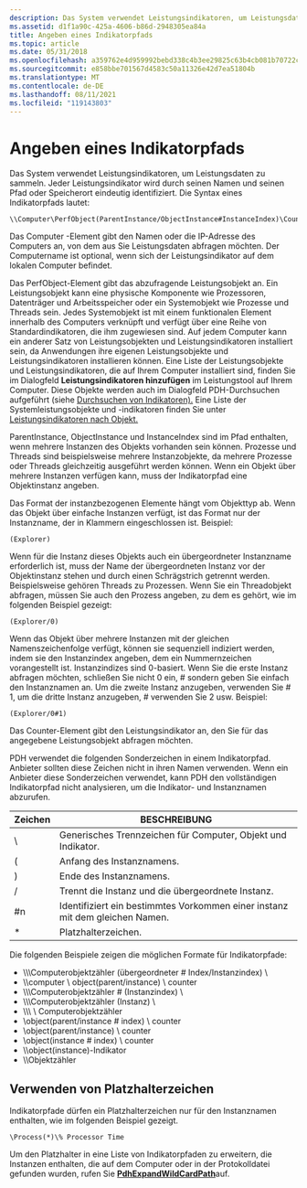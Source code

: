 ```yaml
---
description: Das System verwendet Leistungsindikatoren, um Leistungsdaten zu sammeln.
ms.assetid: d1f1a90c-425a-4606-b86d-2948305ea84a
title: Angeben eines Indikatorpfads
ms.topic: article
ms.date: 05/31/2018
ms.openlocfilehash: a359762e4d959992bebd338c4b3ee29825c63b4cb081b70722c82fb3376b5d19
ms.sourcegitcommit: e858bbe701567d4583c50a11326e42d7ea51804b
ms.translationtype: MT
ms.contentlocale: de-DE
ms.lasthandoff: 08/11/2021
ms.locfileid: "119143803"
---
```

# <a name="specifying-a-counter-path"></a>Angeben eines Indikatorpfads

Das System verwendet Leistungsindikatoren, um Leistungsdaten zu sammeln. Jeder Leistungsindikator wird durch seinen Namen und seinen Pfad oder Speicherort eindeutig identifiziert. Die Syntax eines Indikatorpfads lautet:

``` syntax
\\Computer\PerfObject(ParentInstance/ObjectInstance#InstanceIndex)\Counter
```

Das Computer -Element gibt den Namen oder die IP-Adresse des Computers an, von dem aus Sie Leistungsdaten abfragen möchten. Der Computername ist optional, wenn sich der Leistungsindikator auf dem lokalen Computer befindet.

Das PerfObject-Element gibt das abzufragende Leistungsobjekt an. Ein Leistungsobjekt kann eine physische Komponente wie Prozessoren, Datenträger und Arbeitsspeicher oder ein Systemobjekt wie Prozesse und Threads sein. Jedes Systemobjekt ist mit einem funktionalen Element innerhalb des Computers verknüpft und verfügt über eine Reihe von Standardindikatoren, die ihm zugewiesen sind. Auf jedem Computer kann ein anderer Satz von Leistungsobjekten und Leistungsindikatoren installiert sein, da Anwendungen ihre eigenen Leistungsobjekte und Leistungsindikatoren installieren können. Eine Liste der Leistungsobjekte und Leistungsindikatoren, die auf Ihrem Computer installiert sind, finden Sie im Dialogfeld **Leistungsindikatoren hinzufügen** im Leistungstool auf Ihrem Computer. Diese Objekte werden auch im Dialogfeld PDH-Durchsuchen aufgeführt (siehe [Durchsuchen von Indikatoren).](browsing-counters.md) Eine Liste der Systemleistungsobjekte und -indikatoren finden Sie unter [Leistungsindikatoren nach Objekt.](/previous-versions/windows/it-pro/windows-server-2003/cc783073(v=ws.10))

ParentInstance, ObjectInstance und InstanceIndex sind im Pfad enthalten, wenn mehrere Instanzen des Objekts vorhanden sein können. Prozesse und Threads sind beispielsweise mehrere Instanzobjekte, da mehrere Prozesse oder Threads gleichzeitig ausgeführt werden können. Wenn ein Objekt über mehrere Instanzen verfügen kann, muss der Indikatorpfad eine Objektinstanz angeben.

Das Format der instanzbezogenen Elemente hängt vom Objekttyp ab. Wenn das Objekt über einfache Instanzen verfügt, ist das Format nur der Instanzname, der in Klammern eingeschlossen ist. Beispiel:

``` syntax
(Explorer)
```

Wenn für die Instanz dieses Objekts auch ein übergeordneter Instanzname erforderlich ist, muss der Name der übergeordneten Instanz vor der Objektinstanz stehen und durch einen Schrägstrich getrennt werden. Beispielsweise gehören Threads zu Prozessen. Wenn Sie ein Threadobjekt abfragen, müssen Sie auch den Prozess angeben, zu dem es gehört, wie im folgenden Beispiel gezeigt:

``` syntax
(Explorer/0)
```

Wenn das Objekt über mehrere Instanzen mit der gleichen Namenszeichenfolge verfügt, können sie sequenziell indiziert werden, indem sie den Instanzindex angeben, dem ein Nummernzeichen vorangestellt ist. Instanzindizes sind 0-basiert. Wenn Sie die erste Instanz abfragen möchten, schließen Sie nicht 0 ein, \# sondern geben Sie einfach den Instanznamen an. Um die zweite Instanz anzugeben, verwenden Sie \# 1, um die dritte Instanz anzugeben, \# verwenden Sie 2 usw. Beispiel:

``` syntax
(Explorer/0#1)
```

Das Counter-Element gibt den Leistungsindikator an, den Sie für das angegebene Leistungsobjekt abfragen möchten.

PDH verwendet die folgenden Sonderzeichen in einem Indikatorpfad. Anbieter sollten diese Zeichen nicht in ihren Namen verwenden. Wenn ein Anbieter diese Sonderzeichen verwendet, kann PDH den vollständigen Indikatorpfad nicht analysieren, um die Indikator- und Instanznamen abzurufen.



| Zeichen | BESCHREIBUNG                                                |
|-----------|------------------------------------------------------------|
| \\        | Generisches Trennzeichen für Computer, Objekt und Indikator.       |
| (         | Anfang des Instanznamens.                                |
| )         | Ende des Instanznamens.                                   |
| /         | Trennt die Instanz und die übergeordnete Instanz.                    |
| \#n       | Identifiziert ein bestimmtes Vorkommen einer instanz mit dem gleichen Namen. |
| \*        | Platzhalterzeichen.                                        |



 

Die folgenden Beispiele zeigen die möglichen Formate für Indikatorpfade:

-   \\\\\\Computerobjektzähler (übergeordneter \# Index/Instanzindex) \\
-   \\\\computer \\ object(parent/instance) \\ counter
-   \\\\\\Computerobjektzähler \# (Instanzindex) \\
-   \\\\\\Computerobjektzähler (Instanz) \\
-   \\\\\\ \\ Computerobjektzähler
-   \\object(parent/instance \# index) \\ counter
-   \\object(parent/instance) \\ counter
-   \\object(instance \# index) \\ counter
-   \\\\object(instance)-Indikator
-   \\\\Objektzähler

## <a name="using-wildcard-characters"></a>Verwenden von Platzhalterzeichen

Indikatorpfade dürfen ein Platzhalterzeichen nur für den Instanznamen enthalten, wie im folgenden Beispiel gezeigt.

``` syntax
\Process(*)\% Processor Time
```

Um den Platzhalter in eine Liste von Indikatorpfaden zu erweitern, die Instanzen enthalten, die auf dem Computer oder in der Protokolldatei gefunden wurden, rufen Sie [**PdhExpandWildCardPath**](/windows/desktop/api/Pdh/nf-pdh-pdhexpandwildcardpatha)auf.

 

 
